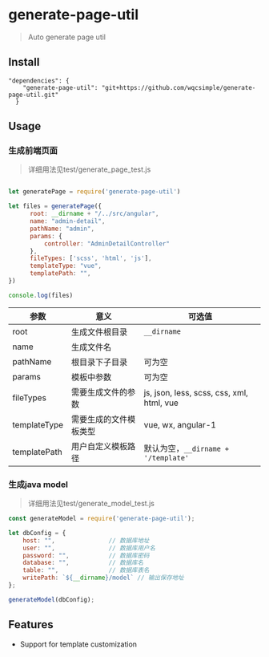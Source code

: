 # generate-page-util

> Auto generate page util


## Install

```
"dependencies": {
    "generate-page-util": "git+https://github.com/wqcsimple/generate-page-util.git"
  }
```

## Usage

###  生成前端页面
> 详细用法见test/generate_page_test.js
```js

let generatePage = require('generate-page-util')

let files = generatePage({
      root: __dirname + "/../src/angular",
      name: "admin-detail",
      pathName: "admin",
      params: {
          controller: "AdminDetailController"
      },
      fileTypes: ['scss', 'html', 'js'],
      templateType: "vue",
      templatePath: "",
})

console.log(files)

```

| 参数 | 意义  | 可选值 |
| ------------ | ------------ | ------------ |
|  root | 生成文件根目录  | `__dirname` |
|  name | 生成文件名 |   |
|  pathName | 根目录下子目录 | 可为空  |
|  params | 模板中参数 | 可为空  |
|  fileTypes | 需要生成文件的参数 | js, json, less, scss, css, xml, html, vue  |
|  templateType | 需要生成的文件模板类型 | vue, wx, angular-1  |
|  templatePath | 用户自定义模板路径 | 默认为空，`__dirname + '/template'`  |

### 生成java model
> 详细用法见test/generate_model_test.js
```js
const generateModel = require('generate-page-util');

let dbConfig = {
    host: "",               // 数据库地址
    user: "",               // 数据库用户名
    password: "",           // 数据库密码
    database: "",           // 数据库名
    table: "",              // 数据库表名
    writePath: `${__dirname}/model` // 输出保存地址
};

generateModel(dbConfig);
```




## Features
- Support for template customization